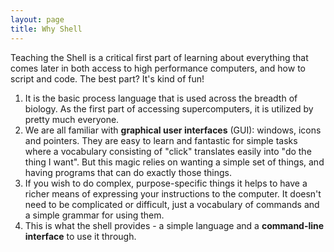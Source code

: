```yaml
---
layout: page
title: Why Shell
---
```


Teaching the Shell is a critical first part of learning 
about everything that comes later in both access to high
performance computers, and how to script and code. 
The best part? It's kind of fun!

1.  It is the basic process language that is used across the
    breadth of biology. As the first part of accessing supercomputers, 
	it is utilized by pretty much everyone. 
2.  We are all familiar with **graphical user interfaces** (GUI): 
    windows, icons and pointers. They are easy to learn and 
	fantastic for simple tasks where a vocabulary consisting of 
	"click" translates easily into "do the thing I want". But 
	this magic relies on wanting a simple set of things, and 
	having programs that can do exactly those things. 
3.  If you wish to do complex, purpose-specific things it helps 
    to have a richer means of expressing your instructions to the 
	computer. It doesn't need to be complicated or difficult, just 
	a vocabulary of commands and a simple grammar for using them.
4.  This is what the shell provides - a simple language and a 
    **command-line interface** to use it through.
